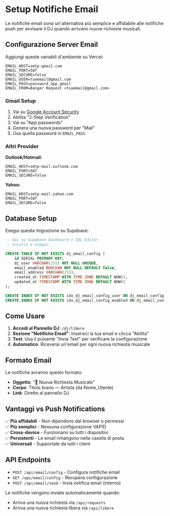 # Setup Notifiche Email

Le notifiche email sono un'alternativa più semplice e affidabile alle notifiche push per avvisare il DJ quando arrivano nuove richieste musicali.

## Configurazione Server Email

Aggiungi queste variabili d'ambiente su Vercel:

```
EMAIL_HOST=smtp.gmail.com
EMAIL_PORT=587
EMAIL_SECURE=false
EMAIL_USER=tuaemail@gmail.com
EMAIL_PASS=password_app_gmail
EMAIL_FROM=Banger Request <tuaemail@gmail.com>
```

### Gmail Setup

1. Vai su [Google Account Security](https://myaccount.google.com/security)
2. Abilita "2-Step Verification"
3. Vai su "App passwords"
4. Genera una nuova password per "Mail"
5. Usa quella password in `EMAIL_PASS`

### Altri Provider

**Outlook/Hotmail:**
```
EMAIL_HOST=smtp-mail.outlook.com
EMAIL_PORT=587
EMAIL_SECURE=false
```

**Yahoo:**
```
EMAIL_HOST=smtp.mail.yahoo.com
EMAIL_PORT=587
EMAIL_SECURE=false
```

## Database Setup

Esegui questa migrazione su Supabase:

```sql
-- Vai su Supabase Dashboard > SQL Editor
-- Incolla e esegui:

CREATE TABLE IF NOT EXISTS dj_email_config (
    id SERIAL PRIMARY KEY,
    dj_user VARCHAR(255) NOT NULL UNIQUE,
    email_enabled BOOLEAN NOT NULL DEFAULT false,
    email_address VARCHAR(255),
    created_at TIMESTAMP WITH TIME ZONE DEFAULT NOW(),
    updated_at TIMESTAMP WITH TIME ZONE DEFAULT NOW()
);

CREATE INDEX IF NOT EXISTS idx_dj_email_config_user ON dj_email_config(dj_user);
CREATE INDEX IF NOT EXISTS idx_dj_email_config_enabled ON dj_email_config(email_enabled);
```

## Come Usare

1. **Accedi al Pannello DJ**: `/dj/libere`
2. **Sezione "Notifiche Email"**: Inserisci la tua email e clicca "Abilita"
3. **Test**: Usa il pulsante "Invia Test" per verificare la configurazione
4. **Automatico**: Riceverai un'email per ogni nuova richiesta musicale

## Formato Email

Le notifiche avranno questo formato:
- **Oggetto**: "🎵 Nuova Richiesta Musicale"
- **Corpo**: Titolo brano — Artista (da Nome_Utente)
- **Link**: Diretto al pannello DJ

## Vantaggi vs Push Notifications

✅ **Più affidabili** - Non dipendono dal browser o permessi  
✅ **Più semplici** - Nessuna configurazione VAPID  
✅ **Cross-device** - Funzionano su tutti i dispositivi  
✅ **Persistenti** - Le email rimangono nella casella di posta  
✅ **Universali** - Supportate da tutti i client  

## API Endpoints

- `POST /api/email/config` - Configura notifiche email
- `GET /api/email/config` - Recupera configurazione
- `POST /api/email/send` - Invia notifica email (interno)

Le notifiche vengono inviate automaticamente quando:
- Arriva una nuova richiesta via `/api/requests`
- Arriva una nuova richiesta libera via `/api/libere`